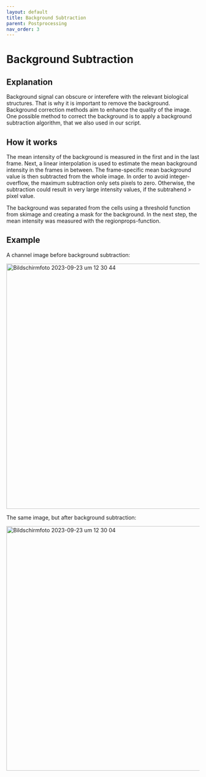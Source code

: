 ```yaml
---
layout: default
title: Background Subtraction
parent: Postprocessing
nav_order: 3
---
```


# Background Subtraction

## Explanation
Background signal can obscure or interefere with the relevant biological structures. That is why it is important to remove the background. Background correction methods aim to enhance the quality of the image. One possible method to correct the background is to apply a background subtraction algorithm, that we also used in our script. 


## How it works
The mean intensity of the background is measured in the first and in the last frame. Next, a linear interpolation is used
to estimate the mean background intensity in the frames in between. The frame-specific mean background value is then subtracted from the whole image. In order to avoid integer-overflow, the maximum subtraction only sets pixels to zero. Otherwise, the subtraction could result in very large intensity values, if the subtrahend > pixel value. 

The background was separated from the cells using a threshold function from skimage and creating a mask for the background. In the next step, the mean intensity was measured with the regionprops-function. 

## Example
A channel image before background subtraction: 

<img width="640" alt="Bildschirmfoto 2023-09-23 um 12 30 44" src="https://github.com/IPMI-ICNS-UKE/DARTS/assets/127941319/8aeab7f7-6dcc-4291-ac15-79053f0550b2">


The same image, but after background subtraction: 

<img width="638" alt="Bildschirmfoto 2023-09-23 um 12 30 04" src="https://github.com/IPMI-ICNS-UKE/DARTS/assets/127941319/12eb0c41-03cd-4e66-b6b3-711d0cb62f8d">


